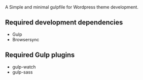 A Simple and minimal gulpfile for Wordpress theme development.

## Required development dependencies

* Gulp
* Browsersync

## Required Gulp plugins

* gulp-watch
* gulp-sass

